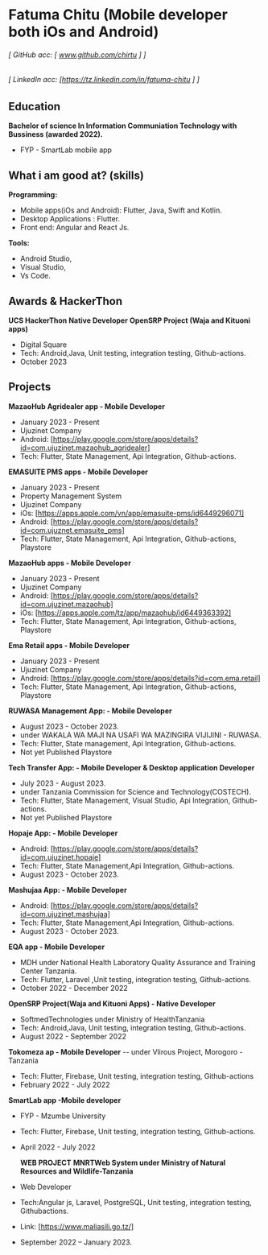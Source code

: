 Fatuma Chitu (Mobile developer both iOs and Android)
======


###### [ GitHub acc: [ www.github.com/chirtu ] ]
###### [ LinkedIn acc: [https://tz.linkedin.com/in/fatuma-chitu ] ]



Education
---------
**Bachelor of science In Information Communiation Technology with Bussiness (awarded 2022).**
- FYP - SmartLab mobile app


What i am good at? (skills)
------
**Programming:**
- Mobile apps(iOs and Android): Flutter, Java, Swift and Kotlin.
- Desktop Applications : Flutter.
- Front end: Angular and React Js.

**Tools:** 
- Android Studio,
- Visual Studio,
- Vs Code.


Awards & HackerThon
------
**UCS HackerThon Native Developer** 
**OpenSRP Project (Waja and Kituoni apps)**
- Digital Square 
- Tech: Android,Java, Unit testing, integration testing, Github-actions.
- October 2023 

Projects
------
**MazaoHub Agridealer app - Mobile Developer**
- January 2023 - Present
- Ujuzinet Company
- Android: [https://play.google.com/store/apps/details?id=com.ujuzinet.mazaohub_agridealer]
- Tech: Flutter, State Management, Api Integration, Github-actions.

  
**EMASUITE PMS  apps - Mobile Developer**
- January 2023 - Present
- Property Management System
- Ujuzinet Company
- iOs: [https://apps.apple.com/vn/app/emasuite-pms/id6449296071]
- Android: [https://play.google.com/store/apps/details?id=com.ujuznet.emasuite_pms]
- Tech: Flutter, State Management, Api Integration, Github-actions, Playstore

  
**MazaoHub apps - Mobile Developer**
- January 2023 - Present
- Ujuzinet Company
- Android: [https://play.google.com/store/apps/details?id=com.ujuzinet.mazaohub]
- iOs: [https://apps.apple.com/tz/app/mazaohub/id6449363392]
- Tech: Flutter, State Management, Api Integration, Github-actions, Playstore



**Ema Retail apps - Mobile Developer**
- January 2023 - Present
- Ujuzinet Company
- Android: [https://play.google.com/store/apps/details?id=com.ema.retail]
- Tech: Flutter, State Management, Api Integration, Github-actions, Playstore


**RUWASA Management App: - Mobile Developer**
- August 2023 - October 2023.
- under WAKALA WA MAJI NA USAFI WA MAZINGIRA VIJIJINI - RUWASA.
- Tech: Flutter, State management, Api Integration, Github-actions.
- Not yet Published Playstore


 **Tech Transfer App: - Mobile Developer & Desktop application Developer**
 - July 2023 - August 2023.
 - under Tanzania Commission for Science and Technology(COSTECH).
 - Tech:  Flutter, State Management, Visual Studio, Api Integration, Github-actions.
 - Not yet Published Playstore


**Hopaje App: - Mobile Developer**
- Android: [https://play.google.com/store/apps/details?id=com.ujuzinet.hopaje]
- Tech:  Flutter, State Management,Api Integration, Github-actions.
- August 2023 - October 2023.


**Mashujaa App: - Mobile Developer**
- Android: [https://play.google.com/store/apps/details?id=com.ujuzinet.mashujaa]
- Tech:  Flutter, State Management,Api Integration, Github-actions.
- August 2023 - October 2023.

**EQA app - Mobile Developer**
- MDH under National Health Laboratory Quality Assurance and Training Center Tanzania.
- Tech: Flutter, Laravel ,Unit testing, integration testing, Github-actions.
- October 2022 - December 2022


**OpenSRP Project(Waja and Kituoni Apps) - Native Developer**
- SoftmedTechnologies under Ministry of HealthTanzania
- Tech: Android,Java, Unit testing, integration testing, Github-actions.
- August 2022 - September 2022


**Tokomeza ap - Mobile Developer**
-- under Vlirous Project, Morogoro -Tanzania 
- Tech: Flutter, Firebase, Unit testing, integration testing, Github-actions
- February 2022 - July 2022


**SmartLab app -Mobile developer** 
- FYP - Mzumbe University
- Tech: Flutter, Firebase, Unit testing, integration testing, Github-actions.
- April 2022 - July 2022


  **WEB PROJECT**
**MNRTWeb System under Ministry of Natural Resources and Wildlife-Tanzania**
- Web Developer
- Tech:Angular js, Laravel, PostgreSQL, Unit testing, integration testing, Githubactions.
- Link: [https://www.maliasili.go.tz/]
- September 2022 – January 2023.

